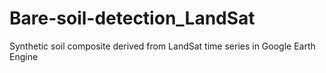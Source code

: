# Bare-soil-detection_LandSat
Synthetic soil composite derived from LandSat time series in Google Earth Engine
